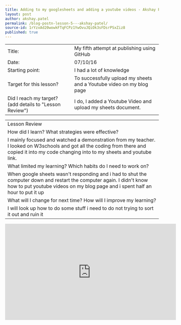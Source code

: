 ```yaml
---
title: Adding to my googlesheets and adding a youtube videos - Akshay Patel
layout: post
author: akshay.patel
permalink: /blog-postn-lesson-5---akshay-patel/
source-id: 1rYzxAd20wowkFTqFCPz1YwOvuJQiOk3sFDsrPSxZiz8
published: true
---
```

<table>
  <tr>
    <td>Title:</td>
    <td>My fifth attempt at publishing using GitHub  </td>
  </tr>
  <tr>
    <td>Date:</td>
    <td>07/10/16</td>
  </tr>
  <tr>
    <td>Starting point:</td>
    <td>I had a lot of knowledge</td>
  </tr>
  <tr>
    <td>Target for this lesson?</td>
    <td>To successfully upload my sheets and a Youtube video on my blog page</td>
  </tr>
  <tr>
    <td>Did I reach my target? 
(add details to "Lesson Review")</td>
    <td>I do, I added a Youtube Video and upload my sheets document.</td>
  </tr>
</table>


<table>
  <tr>
    <td>Lesson Review</td>
  </tr>
  <tr>
    <td>How did I learn? What strategies were effective? </td>
  </tr>
  <tr>
    <td>I mainly focused and watched a demonstration from my teacher. I looked on W3schools and got all the coding from there and copied it into my code changing into to my sheets and youtube link.</td>
  </tr>
  <tr>
    <td>What limited my learning? Which habits do I need to work on? </td>
  </tr>
  <tr>
    <td>When google sheets wasn't responding and i had to shut the computer down and restart the computer again. I didn't know how to put youtube videos on my blog page and i spent half an hour to put it up</td>
  </tr>
  <tr>
    <td>What will I change for next time? How will I improve my learning?</td>
  </tr>
  <tr>
    <td>I will look up how to do some stuff i need to do not trying to sort it out and ruin it</td>
  </tr>
</table>

<iframe width="560" height="315" src="https://www.youtube.com/embed/4A7SZpR4aMk" frameborder="0" allowfullscreen></iframe>

